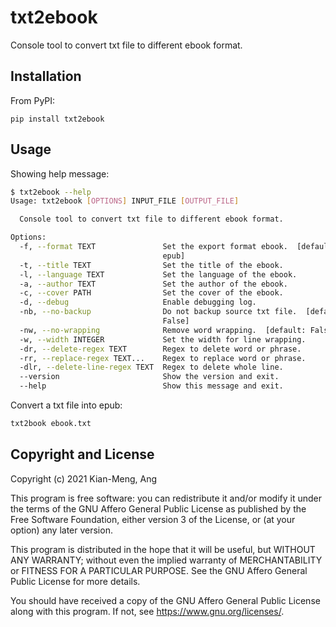 # txt2ebook

Console tool to convert txt file to different ebook format.

## Installation

From PyPI:

```
pip install txt2ebook
```

## Usage

Showing help message:

```bash
$ txt2ebook --help
Usage: txt2ebook [OPTIONS] INPUT_FILE [OUTPUT_FILE]

  Console tool to convert txt file to different ebook format.

Options:
  -f, --format TEXT               Set the export format ebook.  [default:
                                  epub]
  -t, --title TEXT                Set the title of the ebook.
  -l, --language TEXT             Set the language of the ebook.
  -a, --author TEXT               Set the author of the ebook.
  -c, --cover PATH                Set the cover of the ebook.
  -d, --debug                     Enable debugging log.
  -nb, --no-backup                Do not backup source txt file.  [default:
                                  False]
  -nw, --no-wrapping              Remove word wrapping.  [default: False]
  -w, --width INTEGER             Set the width for line wrapping.
  -dr, --delete-regex TEXT        Regex to delete word or phrase.
  -rr, --replace-regex TEXT...    Regex to replace word or phrase.
  -dlr, --delete-line-regex TEXT  Regex to delete whole line.
  --version                       Show the version and exit.
  --help                          Show this message and exit.
```

Convert a txt file into epub:

```bash
txt2book ebook.txt
```

## Copyright and License

Copyright (c) 2021 Kian-Meng, Ang

This program is free software: you can redistribute it and/or modify
it under the terms of the GNU Affero General Public License as
published by the Free Software Foundation, either version 3 of the
License, or (at your option) any later version.

This program is distributed in the hope that it will be useful,
but WITHOUT ANY WARRANTY; without even the implied warranty of
MERCHANTABILITY or FITNESS FOR A PARTICULAR PURPOSE.  See the
GNU Affero General Public License for more details.

You should have received a copy of the GNU Affero General Public License
along with this program.  If not, see <https://www.gnu.org/licenses/>.
